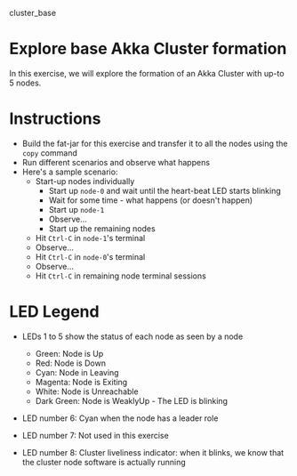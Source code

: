cluster_base

# Explore base Akka Cluster formation

In this exercise, we will explore the formation of an Akka Cluster with up-to
5 nodes.

# Instructions

- Build the fat-jar for this exercise and transfer it to all the nodes using
  the `copy` command
- Run different scenarios and observe what happens
- Here's a sample scenario:
    - Start-up nodes individually
        - Start up `node-0` and wait until the heart-beat LED starts blinking
        - Wait for some time - what happens (or doesn't happen)
        - Start up `node-1`
        - Observe...
        - Start up the remaining nodes  
    - Hit `Ctrl-C` in `node-1`'s terminal
    - Observe...
    - Hit `Ctrl-C` in `node-0`'s terminal
    - Observe...
    - Hit `Ctrl-C` in remaining node terminal sessions  

# LED Legend

- LEDs 1 to 5 show the status of each node as seen by a node
    - Green:      Node is Up
    - Red:        Node is Down
    - Cyan:       Node in Leaving
    - Magenta:    Node is Exiting
    - White:      Node is Unreachable
    - Dark Green: Node is WeaklyUp - The LED is blinking

- LED number 6: Cyan when the node has a leader role
- LED number 7: Not used in this exercise
- LED number 8: Cluster liveliness indicator: when it blinks, we know
                that the cluster node software is actually running